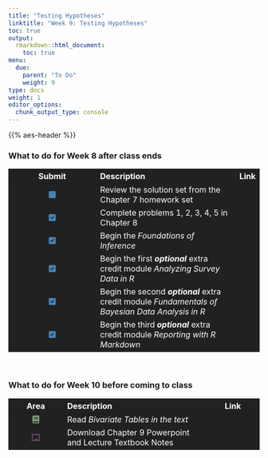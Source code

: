 ```yaml
---
title: "Testing Hypotheses"
linktitle: "Week 9: Testing Hypotheses"
toc: true
output:
  rmarkdown::html_document:
    toc: true
menu:
  due:
    parent: "To Do"
    weight: 9
type: docs
weight: 1
editor_options: 
  chunk_output_type: console
---
```


<script src="/rmarkdown-libs/kePrint/kePrint.js"></script>
<link href="/rmarkdown-libs/lightable/lightable.css" rel="stylesheet" />
<script src="/rmarkdown-libs/kePrint/kePrint.js"></script>

<link href="/rmarkdown-libs/lightable/lightable.css" rel="stylesheet" />

{{% aes-header %}}

### What to do for Week 8 after class ends

<table class="table" style="width: auto !important; margin-left: auto; margin-right: auto;">
<thead>
<tr>
<th style="text-align:center;color: #ffffff !important;background-color: #212121 !important;vertical-align: middle !important;">
Submit
</th>
<th style="text-align:left;color: #ffffff !important;background-color: #212121 !important;vertical-align: middle !important;">
Description
</th>
<th style="text-align:center;color: #ffffff !important;background-color: #212121 !important;vertical-align: middle !important;">
Link
</th>
</tr>
</thead>
<tbody>
<tr>
<td style="text-align:center;width: 10em; color: #ffffff !important;background-color: #212121 !important;vertical-align: middle !important;">
<svg aria-hidden="true" role="img" viewbox="0 0 448 512" style="height:1em;width:0.88em;vertical-align:-0.125em;margin-left:auto;margin-right:auto;font-size:inherit;fill:#4682b4;overflow:visible;position:relative;">
<path d="M0 96C0 60.65 28.65 32 64 32H384C419.3 32 448 60.65 448 96V416C448 451.3 419.3 480 384 480H64C28.65 480 0 451.3 0 416V96z"></path>
</svg>
</td>
<td style="text-align:left;color: #ffffff !important;background-color: #212121 !important;vertical-align: middle !important;">
Review the solution set from the Chapter 7 homework set
</td>
<td style="text-align:center;color: #ffffff !important;background-color: #212121 !important;vertical-align: middle !important;">
<a href="/tasks/08-tasks/#solutions"> <i class="fa-solid fa-link" style="color:#598fff"></i> </a>
</td>
</tr>
<tr>
<td style="text-align:center;width: 10em; color: #ffffff !important;background-color: #212121 !important;vertical-align: middle !important;">
<svg aria-hidden="true" role="img" viewbox="0 0 448 512" style="height:1em;width:0.88em;vertical-align:-0.125em;margin-left:auto;margin-right:auto;font-size:inherit;fill:#4682b4;overflow:visible;position:relative;">
<path d="M384 32C419.3 32 448 60.65 448 96V416C448 451.3 419.3 480 384 480H64C28.65 480 0 451.3 0 416V96C0 60.65 28.65 32 64 32H384zM339.8 211.8C350.7 200.9 350.7 183.1 339.8 172.2C328.9 161.3 311.1 161.3 300.2 172.2L192 280.4L147.8 236.2C136.9 225.3 119.1 225.3 108.2 236.2C97.27 247.1 97.27 264.9 108.2 275.8L172.2 339.8C183.1 350.7 200.9 350.7 211.8 339.8L339.8 211.8z"></path>
</svg>
</td>
<td style="text-align:left;color: #ffffff !important;background-color: #212121 !important;vertical-align: middle !important;">
Complete problems 1, 2, 3, 4, 5 in Chapter 8
</td>
<td style="text-align:center;color: #ffffff !important;background-color: #212121 !important;vertical-align: middle !important;">
<a href="/tasks/09-tasks/#homework"> <i class="fa-solid fa-link" style="color:#598fff"></i> </a>
</td>
</tr>
<tr>
<td style="text-align:center;width: 10em; color: #ffffff !important;background-color: #212121 !important;vertical-align: middle !important;">
<svg aria-hidden="true" role="img" viewbox="0 0 448 512" style="height:1em;width:0.88em;vertical-align:-0.125em;margin-left:auto;margin-right:auto;font-size:inherit;fill:#4682b4;overflow:visible;position:relative;">
<path d="M384 32C419.3 32 448 60.65 448 96V416C448 451.3 419.3 480 384 480H64C28.65 480 0 451.3 0 416V96C0 60.65 28.65 32 64 32H384zM339.8 211.8C350.7 200.9 350.7 183.1 339.8 172.2C328.9 161.3 311.1 161.3 300.2 172.2L192 280.4L147.8 236.2C136.9 225.3 119.1 225.3 108.2 236.2C97.27 247.1 97.27 264.9 108.2 275.8L172.2 339.8C183.1 350.7 200.9 350.7 211.8 339.8L339.8 211.8z"></path>
</svg>
</td>
<td style="text-align:left;color: #ffffff !important;background-color: #212121 !important;vertical-align: middle !important;">
Begin the <i>Foundations of Inference</i>
</td>
<td style="text-align:center;color: #ffffff !important;background-color: #212121 !important;vertical-align: middle !important;">
<a href="/datacamp/05-module/"> <i class="fa-solid fa-link" style="color:#598fff"></i> </a>
</td>
</tr>
<tr>
<td style="text-align:center;width: 10em; color: #ffffff !important;background-color: #212121 !important;vertical-align: middle !important;">
<svg aria-hidden="true" role="img" viewbox="0 0 448 512" style="height:1em;width:0.88em;vertical-align:-0.125em;margin-left:auto;margin-right:auto;font-size:inherit;fill:#4682b4;overflow:visible;position:relative;">
<path d="M384 32C419.3 32 448 60.65 448 96V416C448 451.3 419.3 480 384 480H64C28.65 480 0 451.3 0 416V96C0 60.65 28.65 32 64 32H384zM339.8 211.8C350.7 200.9 350.7 183.1 339.8 172.2C328.9 161.3 311.1 161.3 300.2 172.2L192 280.4L147.8 236.2C136.9 225.3 119.1 225.3 108.2 236.2C97.27 247.1 97.27 264.9 108.2 275.8L172.2 339.8C183.1 350.7 200.9 350.7 211.8 339.8L339.8 211.8z"></path>
</svg>
</td>
<td style="text-align:left;color: #ffffff !important;background-color: #212121 !important;vertical-align: middle !important;">
Begin the first <b><i>optional</i></b> extra credit module <i>Analyzing Survey Data in R<i> </i></i>
</td>
<td style="text-align:center;color: #ffffff !important;background-color: #212121 !important;vertical-align: middle !important;">
<a href="/datacamp/07-module/"> <i class="fa-solid fa-link" style="color:#598fff"></i> </a>
</td>
</tr>
<tr>
<td style="text-align:center;width: 10em; color: #ffffff !important;background-color: #212121 !important;vertical-align: middle !important;">
<svg aria-hidden="true" role="img" viewbox="0 0 448 512" style="height:1em;width:0.88em;vertical-align:-0.125em;margin-left:auto;margin-right:auto;font-size:inherit;fill:#4682b4;overflow:visible;position:relative;">
<path d="M384 32C419.3 32 448 60.65 448 96V416C448 451.3 419.3 480 384 480H64C28.65 480 0 451.3 0 416V96C0 60.65 28.65 32 64 32H384zM339.8 211.8C350.7 200.9 350.7 183.1 339.8 172.2C328.9 161.3 311.1 161.3 300.2 172.2L192 280.4L147.8 236.2C136.9 225.3 119.1 225.3 108.2 236.2C97.27 247.1 97.27 264.9 108.2 275.8L172.2 339.8C183.1 350.7 200.9 350.7 211.8 339.8L339.8 211.8z"></path>
</svg>
</td>
<td style="text-align:left;color: #ffffff !important;background-color: #212121 !important;vertical-align: middle !important;">
Begin the second <b><i>optional</i></b> extra credit module <i>Fundamentals of Bayesian Data Analysis in R<i> </i></i>
</td>
<td style="text-align:center;color: #ffffff !important;background-color: #212121 !important;vertical-align: middle !important;">
<a href="/datacamp/08-module/"> <i class="fa-solid fa-link" style="color:#598fff"></i> </a>
</td>
</tr>
<tr>
<td style="text-align:center;width: 10em; color: #ffffff !important;background-color: #212121 !important;vertical-align: middle !important;">
<svg aria-hidden="true" role="img" viewbox="0 0 448 512" style="height:1em;width:0.88em;vertical-align:-0.125em;margin-left:auto;margin-right:auto;font-size:inherit;fill:#4682b4;overflow:visible;position:relative;">
<path d="M384 32C419.3 32 448 60.65 448 96V416C448 451.3 419.3 480 384 480H64C28.65 480 0 451.3 0 416V96C0 60.65 28.65 32 64 32H384zM339.8 211.8C350.7 200.9 350.7 183.1 339.8 172.2C328.9 161.3 311.1 161.3 300.2 172.2L192 280.4L147.8 236.2C136.9 225.3 119.1 225.3 108.2 236.2C97.27 247.1 97.27 264.9 108.2 275.8L172.2 339.8C183.1 350.7 200.9 350.7 211.8 339.8L339.8 211.8z"></path>
</svg>
</td>
<td style="text-align:left;color: #ffffff !important;background-color: #212121 !important;vertical-align: middle !important;">
Begin the third <b><i>optional</i></b> extra credit module <i>Reporting with R Markdown</i>
</td>
<td style="text-align:center;color: #ffffff !important;background-color: #212121 !important;vertical-align: middle !important;">
<a href="/datacamp/09-module/"> <i class="fa-solid fa-link" style="color:#598fff"></i> </a>
</td>
</tr>
</tbody>
</table>

<br />

### What to do for Week 10 before coming to class

<table class="table" style="width: auto !important; margin-left: auto; margin-right: auto;">
<thead>
<tr>
<th style="text-align:center;color: #ffffff !important;background-color: #212121 !important;vertical-align: middle !important;">
Area
</th>
<th style="text-align:left;color: #ffffff !important;background-color: #212121 !important;vertical-align: middle !important;">
Description
</th>
<th style="text-align:center;color: #ffffff !important;background-color: #212121 !important;vertical-align: middle !important;">
Link
</th>
</tr>
</thead>
<tbody>
<tr>
<td style="text-align:center;width: 10em; color: #ffffff !important;background-color: #212121 !important;vertical-align: middle !important;">
<svg aria-hidden="true" role="img" viewbox="0 0 448 512" style="height:1em;width:0.88em;vertical-align:-0.125em;margin-left:auto;margin-right:auto;font-size:inherit;fill:#739670;overflow:visible;position:relative;">
<path d="M448 336v-288C448 21.49 426.5 0 400 0H96C42.98 0 0 42.98 0 96v320c0 53.02 42.98 96 96 96h320c17.67 0 32-14.33 32-31.1c0-11.72-6.607-21.52-16-27.1v-81.36C441.8 362.8 448 350.2 448 336zM143.1 128h192C344.8 128 352 135.2 352 144C352 152.8 344.8 160 336 160H143.1C135.2 160 128 152.8 128 144C128 135.2 135.2 128 143.1 128zM143.1 192h192C344.8 192 352 199.2 352 208C352 216.8 344.8 224 336 224H143.1C135.2 224 128 216.8 128 208C128 199.2 135.2 192 143.1 192zM384 448H96c-17.67 0-32-14.33-32-32c0-17.67 14.33-32 32-32h288V448z"></path>
</svg>
</td>
<td style="text-align:left;width: 30em; color: #ffffff !important;background-color: #212121 !important;vertical-align: middle !important;">
Read <i>Bivariate Tables<i> in the text </i></i>
</td>
<td style="text-align:center;width: 10em; color: #ffffff !important;background-color: #212121 !important;vertical-align: middle !important;">
<a href="/readings/10-reading/#book-stuff"> <i class="fa-solid fa-link" style="color:#ff598f"></i> </a>
</td>
</tr>
<tr>
<td style="text-align:center;width: 10em; color: #ffffff !important;background-color: #212121 !important;vertical-align: middle !important;">
<svg aria-hidden="true" role="img" viewbox="0 0 576 512" style="height:1em;width:1.12em;vertical-align:-0.125em;margin-left:auto;margin-right:auto;font-size:inherit;fill:#764874;overflow:visible;position:relative;">
<path d="M96 96h384v288h64V72C544 50 525.1 32 504 32H72C49.1 32 32 50 32 72V384h64V96zM560 416H416v-48c0-8.838-7.164-16-16-16h-160C231.2 352 224 359.2 224 368V416H16C7.164 416 0 423.2 0 432v32C0 472.8 7.164 480 16 480h544c8.836 0 16-7.164 16-16v-32C576 423.2 568.8 416 560 416z"></path>
</svg>
</td>
<td style="text-align:left;width: 30em; color: #ffffff !important;background-color: #212121 !important;vertical-align: middle !important;">
Download Chapter 9 Powerpoint and Lecture Textbook Notes
</td>
<td style="text-align:center;width: 10em; color: #ffffff !important;background-color: #212121 !important;vertical-align: middle !important;">
<a href="/materials/10-content/#textbook-notes"> <i class="fa-solid fa-link" style="color:#ff598f"></i> </a>
</td>
</tr>
</tbody>
</table>
